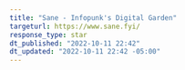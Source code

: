```yaml
---
title: "Sane - Infopunk's Digital Garden"
targeturl: https://www.sane.fyi/
response_type: star
dt_published: "2022-10-11 22:42"
dt_updated: "2022-10-11 22:42 -05:00"
---
```

